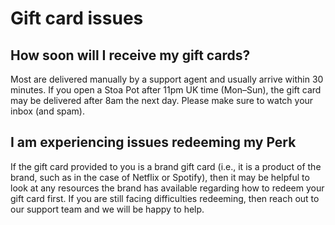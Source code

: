 # Gift card issues

## How soon will I receive my gift cards?

Most are delivered manually by a support agent and usually arrive within 30 minutes. If you open a Stoa Pot after 11pm UK time (Mon–Sun), the gift card may be delivered after 8am the next day. Please make sure to watch your inbox (and spam).

## I am experiencing issues redeeming my Perk

If the gift card provided to you is a brand gift card (i.e., it is a product of the brand, such as in the case of Netflix or Spotify), then it may be helpful to look at any resources the brand has available regarding how to redeem your gift card first. If you are still facing difficulties redeeming, then reach out to our support team and we will be happy to help.
